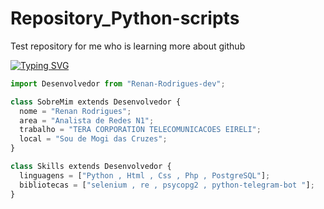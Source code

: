 # Repository_Python-scripts
Test repository for me who is learning more about github

<article class="markdown-body entry-content container-lg f5" itemprop="text"><p dir="auto"><a href="https://git.io/typing-svg" rel="nofollow"><img src="https://camo.githubusercontent.com/3ea870c3ddfbe54333e58974b975935e69ccf6743cda38f48183da3bc9d66aa2/68747470733a2f2f726561646d652d747970696e672d7376672e64656d6f6c61622e636f6d2f3f666f6e743d267765696768743d3630302673697a653d33302670617573653d313030302672616e646f6d3d66616c73652677696474683d363030266c696e65733d48656c6c6f2b546865726521213b53656a616d2b42656d2b2d2b56696e646f732861292b616f2b6d65752b50657266696c21" alt="Typing SVG" data-canonical-src="https://readme-typing-svg.demolab.com/?font=&amp;weight=600&amp;size=30&amp;pause=1000&amp;random=false&amp;width=600&amp;lines=Hello+There!!;Sejam+Bem+-+Vindos(a)+ao+meu+Perfil!" style="max-width: 100%;"></a></p>
</article>

```python
import Desenvolvedor from "Renan-Rodrigues-dev";

class SobreMim extends Desenvolvedor {
  nome = "Renan Rodrigues";
  area = "Analista de Redes N1";
  trabalho = "TERA CORPORATION TELECOMUNICACOES EIRELI";
  local = "Sou de Mogi das Cruzes";
}

class Skills extends Desenvolvedor {
  linguagens = ["Python , Html , Css , Php , PostgreSQL"];
  bibliotecas = ["selenium , re , psycopg2 , python-telegram-bot "];
}
```

